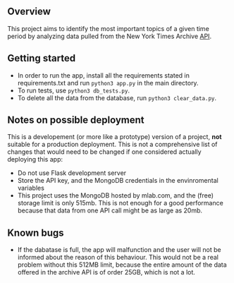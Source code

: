 ## Overview

This project aims to identify the most important topics of a given time period by analyzing data pulled from the New York Times Archive [API](https://developer.nytimes.com/docs/archive-product/1/overview).

## Getting started

* In order to run the app, install all the requirements stated in requirements.txt and run `python3 app.py` in the main directory.
* To run tests, use `python3 db_tests.py`.
* To delete all the data from the database, run `python3 clear_data.py`.


## Notes on possible deployment

This is a developement (or more like a prototype) version of a project, **not** suitable for a production deployment. This is not a comprehensive list of changes that would need to be changed if one considered actually deploying this app:

* Do not use Flask development server
* Store the API key, and the MongoDB credentials in the envinromental variables
* This project uses the MongoDB hosted by mlab.com, and the (free) storage limit is only 515mb. This is not enough for a good performance because that data from one API call might be as large as 20mb.


## Known bugs

* If the dabatase is full, the app will malfunction and the user will not be informed about the reason of this behaviour. This would not be a real problem without this 512MB limit, because the entire amount of the data offered in the archive API is of order 25GB, which is not a lot.